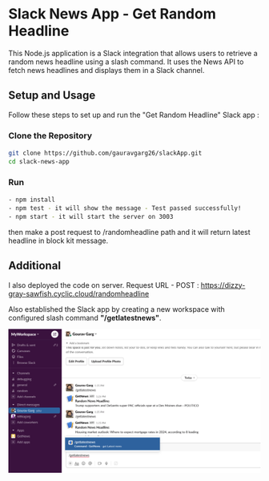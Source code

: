 # Slack News App - Get Random Headline
This Node.js application is a Slack integration that allows users to retrieve a random news headline using a slash command. It uses the News API to fetch news headlines and displays them in a Slack channel.

## Setup and Usage

Follow these steps to set up and run the "Get Random Headline" Slack app :

### Clone the Repository

```sh
git clone https://github.com/gauravgarg26/slackApp.git
cd slack-news-app
```

### Run
```sh
- npm install
- npm test - it will show the message - Test passed successfully!
- npm start - it will start the server on 3003
```

then make a post request to /randomheadline path and it will return latest headline in block kit message.

## Additional
I also deployed the code on server.
Request URL - POST : https://dizzy-gray-sawfish.cyclic.cloud/randomheadline

Also established the Slack app by creating a new workspace with configured slash command **"/getlatestnews"**.

![Alt text](image.png)